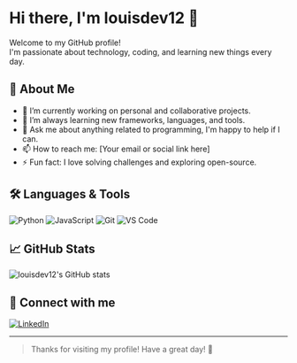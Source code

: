 
# Hi there, I'm louisdev12 👋

Welcome to my GitHub profile!  
I'm passionate about technology, coding, and learning new things every day.

## 🚀 About Me

- 🔭 I’m currently working on personal and collaborative projects.
- 🌱 I’m always learning new frameworks, languages, and tools.
- 💬 Ask me about anything related to programming, I'm happy to help if I can.
- 📫 How to reach me: [Your email or social link here]
- ⚡ Fun fact: I love solving challenges and exploring open-source.

## 🛠️ Languages & Tools

![Python](https://img.shields.io/badge/python-3670A0?style=for-the-badge&logo=python&logoColor=ffdd54)
![JavaScript](https://img.shields.io/badge/javascript-F7DF1E?style=for-the-badge&logo=javascript&logoColor=black)
![Git](https://img.shields.io/badge/git-F05032?style=for-the-badge&logo=git&logoColor=white)
![VS Code](https://img.shields.io/badge/VS%20Code-007ACC?style=for-the-badge&logo=visual-studio-code&logoColor=white)
<!-- Add more as you like -->

## 📈 GitHub Stats

![louisdev12's GitHub stats](https://github-readme-stats.vercel.app/api?username=louisdev12&show_icons=true&theme=radical)

## 🔗 Connect with me


[![LinkedIn](https://img.shields.io/badge/linkedin-blue?style=for-the-badge&logo=linkedin&logoColor=white)](https://www.linkedin.com/)
<!-- Add other social links as needed -->

---

> Thanks for visiting my profile! Have a great day! 🚀
